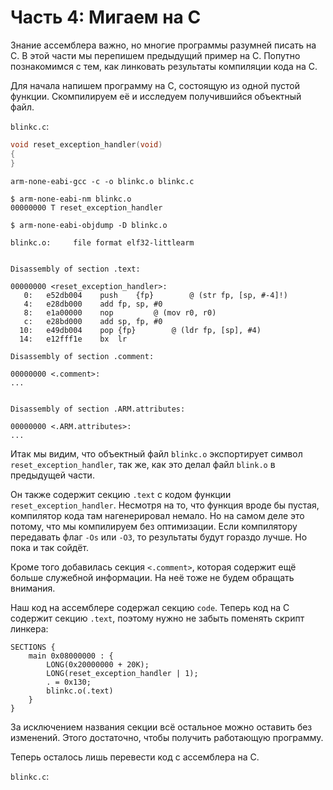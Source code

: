 # Часть 4: Мигаем на C

Знание ассемблера важно, но многие программы разумней писать на C. В этой части
мы перепишем предыдущий пример на C. Попутно познакомимся с тем, как линковать
результаты компиляции кода на С.

Для начала напишем программу на C, состоящую из одной пустой функции.
Скомпилируем её и исследуем получившийся объектный файл.

`blinkc.c`:

```c
void reset_exception_handler(void)
{
}
```

```
arm-none-eabi-gcc -c -o blinkc.o blinkc.c

$ arm-none-eabi-nm blinkc.o
00000000 T reset_exception_handler

$ arm-none-eabi-objdump -D blinkc.o

blinkc.o:     file format elf32-littlearm


Disassembly of section .text:

00000000 <reset_exception_handler>:
   0:	e52db004 	push	{fp}		@ (str fp, [sp, #-4]!)
   4:	e28db000 	add	fp, sp, #0
   8:	e1a00000 	nop			@ (mov r0, r0)
   c:	e28bd000 	add	sp, fp, #0
  10:	e49db004 	pop	{fp}		@ (ldr fp, [sp], #4)
  14:	e12fff1e 	bx	lr

Disassembly of section .comment:

00000000 <.comment>:
...


Disassembly of section .ARM.attributes:

00000000 <.ARM.attributes>:
...

```

Итак мы видим, что объектный файл `blinkc.o` экспортирует символ
`reset_exception_handler`, так же, как это делал файл `blink.o` в предыдущей
части.

Он также содержит секцию `.text` с кодом функции `reset_exception_handler`.
Несмотря на то, что функция вроде бы пустая, компилятор кода там нагенерировал
немало. Но на самом деле это потому, что мы компилируем без оптимизации. Если
компилятору передавать флаг `-Os` или `-O3`, то результаты будут гораздо лучше.
Но пока и так сойдёт.

Кроме того добавилась секция `<.comment>`, которая содержит ещё больше служебной
информации. На неё тоже не будем обращать внимания.

Наш код на ассемблере содержал секцию `code`. Теперь код на C содержит секцию
`.text`, поэтому нужно не забыть поменять скрипт линкера:

```
SECTIONS {
    main 0x08000000 : {
        LONG(0x20000000 + 20K);
        LONG(reset_exception_handler | 1);
        . = 0x130;
        blinkc.o(.text)
    }
}
```

За исключением названия секции всё остальное можно оставить без изменений. Этого
достаточно, чтобы получить работающую программу.

Теперь осталось лишь перевести код с ассемблера на C.

`blinkc.c`:

```c

```
